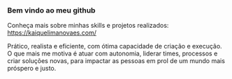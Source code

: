 ### Bem vindo ao meu github

Conheça mais sobre minhas skills e projetos realizados: https://kaiquelimanovaes.com/

Prático, realista e eficiente, com ótima capacidade de criação e
execução.
O que mais me motiva é atuar com autonomia, liderar
times, processos e criar soluções novas, para impactar as pessoas
em prol de um mundo mais próspero e justo.


<!--
**KaiqueLimaNovaes/KaiqueLimaNovaes** is a ✨ _special_ ✨ repository because its `README.md` (this file) appears on your GitHub profile.

Here are some ideas to get you started:

- 🔭 I’m currently working on ...
- 🌱 I’m currently learning ...
- 👯 I’m looking to collaborate on ...
- 🤔 I’m looking for help with ...
- 💬 Ask me about ...
- 📫 How to reach me: ...
- 😄 Pronouns: ...
- ⚡ Fun fact: ...

-->

